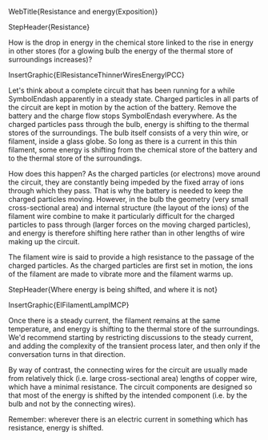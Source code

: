 WebTitle{Resistance and energy(Exposition)}

StepHeader{Resistance}

How is the drop in energy in the chemical store linked to the rise in energy in other stores (for a glowing bulb the energy of the thermal store of surroundings increases)?

InsertGraphic{ElResistanceThinnerWiresEnergyIPCC}

Let's think about a complete circuit that has been running for a while SymbolEndash apparently in a steady state. Charged particles in all parts of the circuit are kept in motion by the action of the battery. Remove the battery and the charge flow stops SymbolEndash everywhere. As the charged particles pass through the bulb, energy is shifting to the thermal stores of the surroundings. The bulb itself consists of a very thin wire, or filament, inside a glass globe. So long as there is a current in this thin filament, some energy is shifting from the chemical store of the battery and to the thermal store of the surroundings.

How does this happen? As the charged particles (or electrons) move around the circuit, they are constantly being impeded by the fixed array of ions through which they pass. That is why the battery is needed to keep the charged particles moving. However, in the bulb the geometry (very small cross-sectional area) and internal structure (the layout of the ions) of the filament wire combine to make it particularly difficult for the charged particles to pass through (larger forces on the moving charged particles), and energy is therefore shifting here rather than in other lengths of wire making up the circuit.

The filament wire is said to provide a high resistance to the passage of the charged particles. As the charged particles are first set in motion, the ions of the filament are made to vibrate more and the filament warms up.

StepHeader{Where energy is being shifted, and where it is not}

InsertGraphic{ElFilamentLampIMCP}

Once there is a steady current, the filament remains at the same temperature, and energy is shifting to the thermal store of the surroundings. We'd recommend starting by restricting discussions to the steady current, and adding the complexity of the transient process later, and then only if the conversation turns in that direction.

By way of contrast, the connecting wires for the circuit are usually made from relatively thick (i.e. large cross-sectional area) lengths of copper wire, which have a minimal resistance. The circuit components are designed so that most of the energy is shifted by the intended component (i.e. by the bulb and not by the connecting wires).

Remember: wherever there is an electric current in something which has resistance, energy is shifted.
